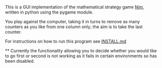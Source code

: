 This  is a GUI implementation of the mathematical strategy game [Nim](https://en.wikipedia.org/wiki/Nim), written in python using the pygame module. 

You play against the computer, taking it in turns to remove as many counters as you like from one column only; the aim is to take the last counter.

For instructions on how to run this program see [INSTALL.md](./INSTALL.md)

** Currently the functionality allowing you to decide whether you would like to go first or second is not working as it fails in certain environments so has been disabled.

